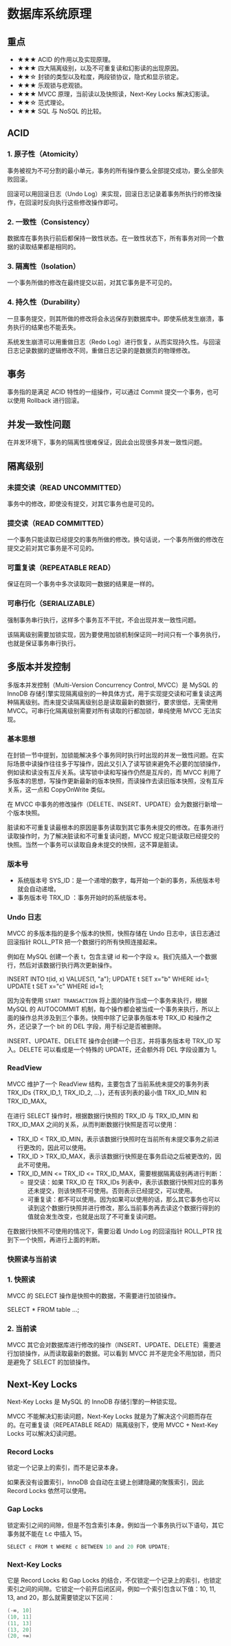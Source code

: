 # 数据库系统原理

## 重点

- ★★★ ACID 的作用以及实现原理。
- ★★★ 四大隔离级别，以及不可重复读和幻影读的出现原因。
- ★★☆ 封锁的类型以及粒度，两段锁协议，隐式和显示锁定。
- ★★★ 乐观锁与悲观锁。
- ★★★ MVCC 原理，当前读以及快照读，Next-Key Locks 解决幻影读。
- ★★☆ 范式理论。
- ★★★ SQL 与 NoSQL 的比较。

## **ACID**

### **1. 原子性（Atomicity）**

事务被视为不可分割的最小单元，事务的所有操作要么全部提交成功，要么全部失败回滚。

回滚可以用回滚日志（Undo Log）来实现，回滚日志记录着事务所执行的修改操作，在回滚时反向执行这些修改操作即可。

### **2. 一致性（Consistency）**

数据库在事务执行前后都保持一致性状态。在一致性状态下，所有事务对同一个数据的读取结果都是相同的。

### **3. 隔离性（Isolation）**

一个事务所做的修改在最终提交以前，对其它事务是不可见的。

### **4. 持久性（Durability）**

一旦事务提交，则其所做的修改将会永远保存到数据库中。即使系统发生崩溃，事务执行的结果也不能丢失。

系统发生崩溃可以用重做日志（Redo Log）进行恢复，从而实现持久性。与回滚日志记录数据的逻辑修改不同，重做日志记录的是数据页的物理修改。

## **事务**

事务指的是满足 ACID 特性的一组操作，可以通过 Commit 提交一个事务，也可以使用 Rollback 进行回滚。

## **并发一致性问题**

在并发环境下，事务的隔离性很难保证，因此会出现很多并发一致性问题。

## **隔离级别**

### **未提交读（READ UNCOMMITTED）**

事务中的修改，即使没有提交，对其它事务也是可见的。

### **提交读（READ COMMITTED）**

一个事务只能读取已经提交的事务所做的修改。换句话说，一个事务所做的修改在提交之前对其它事务是不可见的。

### **可重复读（REPEATABLE READ）**

保证在同一个事务中多次读取同一数据的结果是一样的。

### **可串行化（SERIALIZABLE）**

强制事务串行执行，这样多个事务互不干扰，不会出现并发一致性问题。

该隔离级别需要加锁实现，因为要使用加锁机制保证同一时间只有一个事务执行，也就是保证事务串行执行。

## **多版本并发控制**

多版本并发控制（Multi-Version Concurrency Control, MVCC）是 MySQL 的 InnoDB 存储引擎实现隔离级别的一种具体方式，用于实现提交读和可重复读这两种隔离级别。而未提交读隔离级别总是读取最新的数据行，要求很低，无需使用 MVCC。可串行化隔离级别需要对所有读取的行都加锁，单纯使用 MVCC 无法实现。

### **基本思想**

在封锁一节中提到，加锁能解决多个事务同时执行时出现的并发一致性问题。在实际场景中读操作往往多于写操作，因此又引入了读写锁来避免不必要的加锁操作，例如读和读没有互斥关系。读写锁中读和写操作仍然是互斥的，而 MVCC 利用了多版本的思想，写操作更新最新的版本快照，而读操作去读旧版本快照，没有互斥关系，这一点和 CopyOnWrite 类似。

在 MVCC 中事务的修改操作（DELETE、INSERT、UPDATE）会为数据行新增一个版本快照。

脏读和不可重复读最根本的原因是事务读取到其它事务未提交的修改。在事务进行读取操作时，为了解决脏读和不可重复读问题，MVCC 规定只能读取已经提交的快照。当然一个事务可以读取自身未提交的快照，这不算是脏读。

### **版本号**

- 系统版本号 SYS_ID：是一个递增的数字，每开始一个新的事务，系统版本号就会自动递增。
- 事务版本号 TRX_ID ：事务开始时的系统版本号。

### **Undo 日志**

MVCC 的多版本指的是多个版本的快照，快照存储在 Undo 日志中，该日志通过回滚指针 ROLL_PTR 把一个数据行的所有快照连接起来。

例如在 MySQL 创建一个表 t，包含主键 id 和一个字段 x。我们先插入一个数据行，然后对该数据行执行两次更新操作。

INSERT INTO t(id, x) VALUES(1, "a");
UPDATE t SET x="b" WHERE id=1;
UPDATE t SET x="c" WHERE id=1;

因为没有使用 `START TRANSACTION` 将上面的操作当成一个事务来执行，根据 MySQL 的 AUTOCOMMIT 机制，每个操作都会被当成一个事务来执行，所以上面的操作总共涉及到三个事务。快照中除了记录事务版本号 TRX_ID 和操作之外，还记录了一个 bit 的 DEL 字段，用于标记是否被删除。

INSERT、UPDATE、DELETE 操作会创建一个日志，并将事务版本号 TRX_ID 写入。DELETE 可以看成是一个特殊的 UPDATE，还会额外将 DEL 字段设置为 1。

### **ReadView**

MVCC 维护了一个 ReadView 结构，主要包含了当前系统未提交的事务列表 TRX_IDs {TRX_ID_1, TRX_ID_2, ...}，还有该列表的最小值 TRX_ID_MIN 和 TRX_ID_MAX。

在进行 SELECT 操作时，根据数据行快照的 TRX_ID 与 TRX_ID_MIN 和 TRX_ID_MAX 之间的关系，从而判断数据行快照是否可以使用：

- TRX_ID < TRX_ID_MIN，表示该数据行快照时在当前所有未提交事务之前进行更改的，因此可以使用。
- TRX_ID > TRX_ID_MAX，表示该数据行快照是在事务启动之后被更改的，因此不可使用。
- TRX_ID_MIN <= TRX_ID <= TRX_ID_MAX，需要根据隔离级别再进行判断：
    - 提交读：如果 TRX_ID 在 TRX_IDs 列表中，表示该数据行快照对应的事务还未提交，则该快照不可使用。否则表示已经提交，可以使用。
    - 可重复读：都不可以使用。因为如果可以使用的话，那么其它事务也可以读到这个数据行快照并进行修改，那么当前事务再去读这个数据行得到的值就会发生改变，也就是出现了不可重复读问题。

在数据行快照不可使用的情况下，需要沿着 Undo Log 的回滚指针 ROLL_PTR 找到下一个快照，再进行上面的判断。

### **快照读与当前读**

### **1. 快照读**

MVCC 的 SELECT 操作是快照中的数据，不需要进行加锁操作。

SELECT * FROM table ...;

### **2. 当前读**

MVCC 其它会对数据库进行修改的操作（INSERT、UPDATE、DELETE）需要进行加锁操作，从而读取最新的数据。可以看到 MVCC 并不是完全不用加锁，而只是避免了 SELECT 的加锁操作。

## **Next-Key Locks**

Next-Key Locks 是 MySQL 的 InnoDB 存储引擎的一种锁实现。

MVCC 不能解决幻影读问题，Next-Key Locks 就是为了解决这个问题而存在的。在可重复读（REPEATABLE READ）隔离级别下，使用 MVCC + Next-Key Locks 可以解决幻读问题。

### **Record Locks**

锁定一个记录上的索引，而不是记录本身。

如果表没有设置索引，InnoDB 会自动在主键上创建隐藏的聚簇索引，因此 Record Locks 依然可以使用。

### **Gap Locks**

锁定索引之间的间隙，但是不包含索引本身。例如当一个事务执行以下语句，其它事务就不能在 t.c 中插入 15。

```java
SELECT c FROM t WHERE c BETWEEN 10 and 20 FOR UPDATE;
```

### **Next-Key Locks**

它是 Record Locks 和 Gap Locks 的结合，不仅锁定一个记录上的索引，也锁定索引之间的间隙。它锁定一个前开后闭区间，例如一个索引包含以下值：10, 11, 13, and 20，那么就需要锁定以下区间：

```java
(-∞, 10]
(10, 11]
(11, 13]
(13, 20]
(20, +∞)
```

##